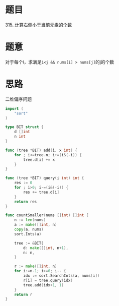 # 题目
[315. 计算右侧小于当前元素的个数](https://leetcode.cn/problems/count-of-smaller-numbers-after-self/)

# 题意
对于每个i，求满足`i<j && nums[i] > nums[j]`的j的个数

# 思路
二维偏序问题

```go
import (
    "sort"
)

type BIT struct {
    d []int 
    n int 
}

func (tree *BIT) add(i, x int) {
    for ; i<=tree.n; i+=(i&(-i)) {
        tree.d[i] += x 
    }
}

func (tree *BIT) query(i int) int {
    res := 0
    for ; i>0; i-=(i&(-i)) {
        res += tree.d[i] 
    }
    return res 
}

func countSmaller(nums []int) []int {
    n := len(nums)
    a := make([]int, n)
    copy(a, nums)
    sort.Ints(a)

    tree := &BIT{
        d: make([]int, n+1),
        n: n, 
    }

    r := make([]int, n)
    for i:=n-1; i>=0; i-- {
        idx := sort.SearchInts(a, nums[i])
        r[i] = tree.query(idx)
        tree.add(idx+1, 1)
    }
    return r
}
```

